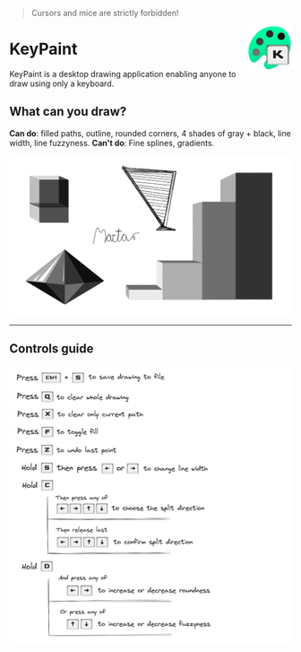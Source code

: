 > Cursors and mice are strictly forbidden!

<img align="right" height="80" src="./github/KeyPaint.png">

# KeyPaint

KeyPaint is a desktop drawing application enabling anyone to draw using only a keyboard.<br>

## What can you draw?
**Can do**: filled paths, outline, rounded corners, 4 shades of gray + black, line width, line fuzzyness.
**Can't do**: Fine splines, gradients.

![Sample drawings](./github/sample.png)
<br>

***

## Controls guide
![Controls](./github/controls.png)